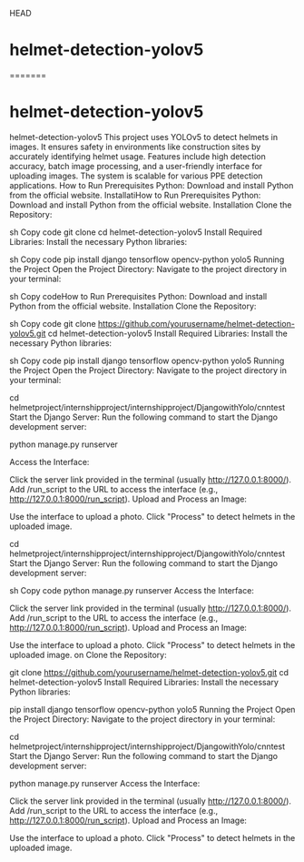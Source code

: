  HEAD
# helmet-detection-yolov5
=======
# helmet-detection-yolov5
 helmet-detection-yolov5 This project uses YOLOv5 to detect helmets in images. It ensures safety in environments like construction sites by accurately identifying helmet usage. Features include high detection accuracy, batch image processing, and a user-friendly interface for uploading images. The system is scalable for various PPE detection applications. How to Run Prerequisites Python: Download and install Python from the official website. InstallatiHow to Run Prerequisites Python: Download and install Python from the official website. Installation Clone the Repository:

sh Copy code git clone cd helmet-detection-yolov5 Install Required Libraries: Install the necessary Python libraries:

sh Copy code pip install django tensorflow opencv-python yolo5 Running the Project Open the Project Directory: Navigate to the project directory in your terminal:

sh Copy codeHow to Run Prerequisites Python: Download and install Python from the official website. Installation Clone the Repository:

sh Copy code git clone https://github.com/yourusername/helmet-detection-yolov5.git cd helmet-detection-yolov5 Install Required Libraries: Install the necessary Python libraries:

sh Copy code pip install django tensorflow opencv-python yolo5 Running the Project Open the Project Directory: Navigate to the project directory in your terminal:

cd helmetproject/internshipproject/internshipproject/DjangowithYolo/cnntest Start the Django Server: Run the following command to start the Django development server:

python manage.py runserver 

Access the Interface:

Click the server link provided in the terminal (usually http://127.0.0.1:8000/). Add /run_script to the URL to access the interface (e.g., http://127.0.0.1:8000/run_script). Upload and Process an Image:

Use the interface to upload a photo. Click "Process" to detect helmets in the uploaded image.

cd helmetproject/internshipproject/internshipproject/DjangowithYolo/cnntest Start the Django Server: Run the following command to start the Django development server:

sh Copy code python manage.py runserver Access the Interface:

Click the server link provided in the terminal (usually http://127.0.0.1:8000/). Add /run_script to the URL to access the interface (e.g., http://127.0.0.1:8000/run_script). Upload and Process an Image:

Use the interface to upload a photo. Click "Process" to detect helmets in the uploaded image. on Clone the Repository:

git clone https://github.com/yourusername/helmet-detection-yolov5.git cd helmet-detection-yolov5 Install Required Libraries: Install the necessary Python libraries:

pip install django tensorflow opencv-python yolo5 Running the Project Open the Project Directory: Navigate to the project directory in your terminal:

cd helmetproject/internshipproject/internshipproject/DjangowithYolo/cnntest Start the Django Server: Run the following command to start the Django development server:

python manage.py runserver Access the Interface:

Click the server link provided in the terminal (usually http://127.0.0.1:8000/). Add /run_script to the URL to access the interface (e.g., http://127.0.0.1:8000/run_script). Upload and Process an Image:

Use the interface to upload a photo. Click "Process" to detect helmets in the uploaded image.
